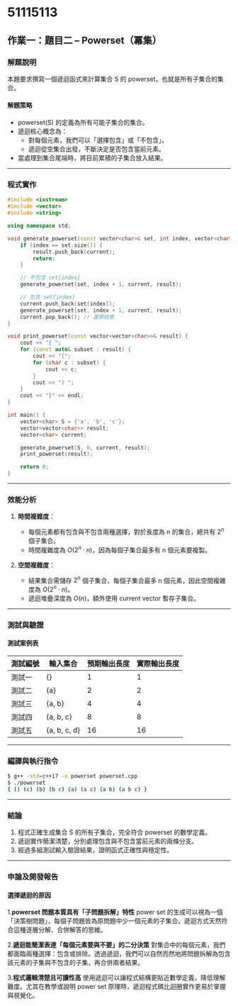 # 51115113

## 作業一：題目二 – Powerset（冪集）

### 解題說明

本題要求撰寫一個遞迴函式來計算集合 S 的 powerset，也就是所有子集合的集合。

#### 解題策略

- powerset(S) 的定義為所有可能子集合的集合。
- 遞迴核心概念為：
  - 對每個元素，我們可以「選擇包含」或「不包含」。
  - 遞迴從空集合出發，不斷決定是否包含當前元素。
- 當處理到集合尾端時，將目前累積的子集合放入結果。

---

### 程式實作

```cpp
#include <iostream>
#include <vector>
#include <string>

using namespace std;

void generate_powerset(const vector<char>& set, int index, vector<char>& current, vector<vector<char>>& result) {
    if (index == set.size()) {
        result.push_back(current);
        return;
    }

    // 不包含 set[index]
    generate_powerset(set, index + 1, current, result);

    // 包含 set[index]
    current.push_back(set[index]);
    generate_powerset(set, index + 1, current, result);
    current.pop_back(); // 還原狀態
}

void print_powerset(const vector<vector<char>>& result) {
    cout << "{ ";
    for (const auto& subset : result) {
        cout << "(";
        for (char c : subset) {
            cout << c;
        }
        cout << ") ";
    }
    cout << "}" << endl;
}

int main() {
    vector<char> S = {'a', 'b', 'c'};
    vector<vector<char>> result;
    vector<char> current;

    generate_powerset(S, 0, current, result);
    print_powerset(result);

    return 0;
}
```

---

### 效能分析

1. **時間複雜度**：  
   - 每個元素都有包含與不包含兩種選擇，對於長度為 n 的集合，總共有 $2^n$ 個子集合。
   - 時間複雜度為 $O(2^n \cdot n)$，因為每個子集合最多有 n 個元素要複製。

2. **空間複雜度**：  
   - 結果集合需儲存 $2^n$ 個子集合，每個子集合最多 n 個元素，因此空間複雜度為 $O(2^n \cdot n)$。
   - 遞迴堆疊深度為 $O(n)$，額外使用 current vector 暫存子集合。

---

### 測試與驗證

#### 測試案例表

| 測試編號 | 輸入集合         | 預期輸出長度 | 實際輸出長度 |
|----------|------------------|----------------|----------------|
| 測試一   | {}               | 1              | 1              |
| 測試二   | {a}              | 2              | 2              |
| 測試三   | {a, b}           | 4              | 4              |
| 測試四   | {a, b, c}        | 8              | 8              |
| 測試五   | {a, b, c, d}     | 16             | 16             |

---

### 編譯與執行指令

```bash
$ g++ -std=c++17 -o powerset powerset.cpp
$ ./powerset
{ () (c) (b) (b c) (a) (a c) (a b) (a b c) }
```

---

### 結論

1. 程式正確生成集合 S 的所有子集合，完全符合 powerset 的數學定義。
2. 遞迴實作簡潔清楚，分別處理包含與不包含當前元素的兩條分支。
3. 經過多組測試輸入驗證結果，證明函式正確性與穩定性。

---

### 申論及開發報告

#### 選擇遞迴的原因

1.**powerset 問題本質具有「子問題拆解」特性**
power set 的生成可以視為一個「決策樹問題」，每個子問題皆為原問題中少一個元素的子集合。遞迴方式天然符合這種逐層分解、合併解答的思維。

2.**遞迴能簡潔表達「每個元素要與不要」的二分決策**
對集合中的每個元素，我們都面臨兩種選擇：包含或排除。透過遞迴，我們可以自然而然地將問題拆解為包含該元素的子集與不包含的子集，再合併兩者結果。

3.**程式邏輯清楚且可讀性高**
使用遞迴可以讓程式結構更貼近數學定義，降低理解難度。尤其在教學或說明 power set 原理時，遞迴程式碼比迴圈實作更易於掌握與視覺化。


